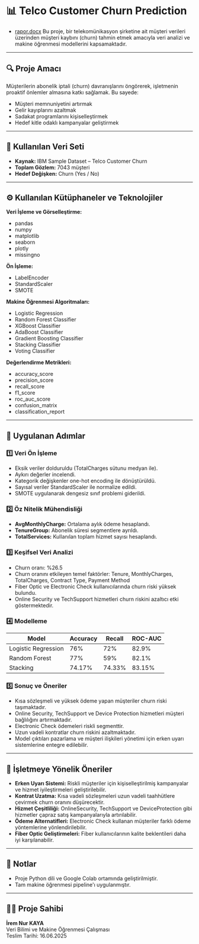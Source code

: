 # 📊 Telco Customer Churn Prediction
- [rapor.docx](https://github.com/user-attachments/files/21515669/rapor.docx)
Bu proje, bir telekomünikasyon şirketine ait müşteri verileri üzerinden müşteri kaybını (churn) tahmin etmek amacıyla veri analizi ve makine öğrenmesi modellerini kapsamaktadır.

---

## 🔍 Proje Amacı

Müşterilerin abonelik iptali (churn) davranışlarını öngörerek, işletmenin proaktif önlemler almasına katkı sağlamak. Bu sayede:

- Müşteri memnuniyetini artırmak
- Gelir kayıplarını azaltmak
- Sadakat programlarını kişiselleştirmek
- Hedef kitle odaklı kampanyalar geliştirmek

---

## 📂 Kullanılan Veri Seti

- **Kaynak:** IBM Sample Dataset – Telco Customer Churn
- **Toplam Gözlem:** 7043 müşteri
- **Hedef Değişken:** Churn (Yes / No)

---

## ⚙️ Kullanılan Kütüphaneler ve Teknolojiler

**Veri İşleme ve Görselleştirme:**
- pandas
- numpy
- matplotlib
- seaborn
- plotly
- missingno

**Ön İşleme:**
- LabelEncoder
- StandardScaler
- SMOTE

**Makine Öğrenmesi Algoritmaları:**
- Logistic Regression
- Random Forest Classifier
- XGBoost Classifier
- AdaBoost Classifier
- Gradient Boosting Classifier
- Stacking Classifier
- Voting Classifier

**Değerlendirme Metrikleri:**
- accuracy_score
- precision_score
- recall_score
- f1_score
- roc_auc_score
- confusion_matrix
- classification_report

---

## 🔧 Uygulanan Adımlar

### 1️⃣ Veri Ön İşleme

- Eksik veriler dolduruldu (TotalCharges sütunu medyan ile).
- Aykırı değerler incelendi.
- Kategorik değişkenler one-hot encoding ile dönüştürüldü.
- Sayısal veriler StandardScaler ile normalize edildi.
- SMOTE uygulanarak dengesiz sınıf problemi giderildi.

### 2️⃣ Öz Nitelik Mühendisliği

- **AvgMonthlyCharge:** Ortalama aylık ödeme hesaplandı.
- **TenureGroup:** Abonelik süresi segmentlere ayrıldı.
- **TotalServices:** Kullanılan toplam hizmet sayısı hesaplandı.

### 3️⃣ Keşifsel Veri Analizi

- Churn oranı: %26.5
- Churn oranını etkileyen temel faktörler: Tenure, MonthlyCharges, TotalCharges, Contract Type, Payment Method
- Fiber Optic ve Electronic Check kullanıcılarında churn riski yüksek bulundu.
- Online Security ve TechSupport hizmetleri churn riskini azaltıcı etki göstermektedir.

### 4️⃣ Modelleme

| Model | Accuracy | Recall | ROC-AUC |
|---|---|---|---|
| Logistic Regression | 76% | 72% | 82.9% |
| Random Forest | 77% | 59% | 82.1% |
| Stacking | 74.17% | 74.33% | 83.15% |

### 5️⃣ Sonuç ve Öneriler

- Kısa sözleşmeli ve yüksek ödeme yapan müşteriler churn riski taşımaktadır.
- Online Security, TechSupport ve Device Protection hizmetleri müşteri bağlılığını artırmaktadır.
- Electronic Check ödemeleri riskli segmenttir.
- Uzun vadeli kontratlar churn riskini azaltmaktadır.
- Model çıktıları pazarlama ve müşteri ilişkileri yönetimi için erken uyarı sistemlerine entegre edilebilir.

---

## 🚀 İşletmeye Yönelik Öneriler

- **Erken Uyarı Sistemi:** Riskli müşteriler için kişiselleştirilmiş kampanyalar ve hizmet iyileştirmeleri geliştirilebilir.
- **Kontrat Uzatma:** Kısa vadeli sözleşmeleri uzun vadeli taahhütlere çevirmek churn oranını düşürecektir.
- **Hizmet Çeşitliliği:** OnlineSecurity, TechSupport ve DeviceProtection gibi hizmetler çapraz satış kampanyalarıyla artırılabilir.
- **Ödeme Alternatifleri:** Electronic Check kullanan müşteriler farklı ödeme yöntemlerine yönlendirilebilir.
- **Fiber Optic Geliştirmeleri:** Fiber kullanıcılarının kalite beklentileri daha iyi karşılanabilir.

---

## 📌 Notlar

- Proje Python dili ve Google Colab ortamında geliştirilmiştir.
- Tam makine öğrenmesi pipeline'ı uygulanmıştır.

---

## 👩‍💻 Proje Sahibi

**İrem Nur KAYA**  
Veri Bilimi ve Makine Öğrenmesi Çalışması  
Teslim Tarihi: 16.06.2025
